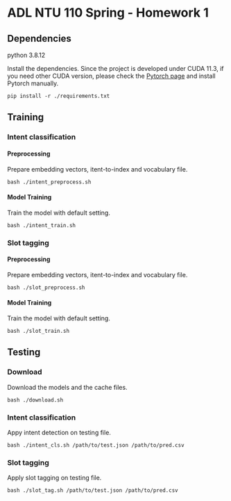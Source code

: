 # ADL NTU 110 Spring - Homework 1

## Dependencies

python 3.8.12

Install the dependencies. Since the project is developed under CUDA 11.3, if you need other CUDA version, please check the [Pytorch page](https://pytorch.org/get-started/locally/) and install Pytorch manually.

```shell
pip install -r ./requirements.txt
```

## Training

### Intent classification

#### Preprocessing

Prepare embedding vectors, itent-to-index and vocabulary file.

```shell
bash ./intent_preprocess.sh
```

#### Model Training

Train the model with default setting.

```shell
bash ./intent_train.sh
```

### Slot tagging

#### Preprocessing

Prepare embedding vectors, itent-to-index and vocabulary file.

```shell
bash ./slot_preprocess.sh
```

#### Model Training

Train the model with default setting.

```shell
bash ./slot_train.sh
```

## Testing

### Download

Download the models and the cache files.

```shell
bash ./download.sh
```

### Intent classification

Appy intent detection on testing file.

```shell
bash ./intent_cls.sh /path/to/test.json /path/to/pred.csv
```

### Slot tagging

Apply slot tagging on testing file.

```shell
bash ./slot_tag.sh /path/to/test.json /path/to/pred.csv
```
